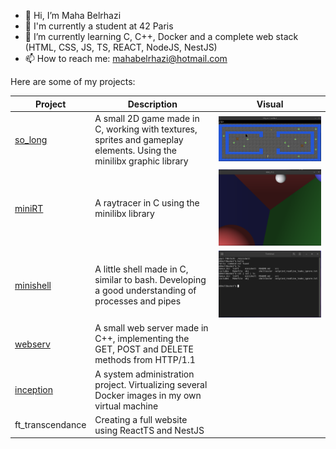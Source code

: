 - 👋 Hi, I’m Maha Belrhazi
- 🌱 I'm currently a student at 42 Paris
- 🌱 I’m currently learning C, C++, Docker and a complete web stack (HTML, CSS, JS, TS, REACT, NodeJS, NestJS)
- 📫 How to reach me: mahabelrhazi@hotmail.com

Here are some of my projects:

|  **Project**     | **Description** | **Visual**|
| ---------------- | --------------- | --------- |
| [so_long](https://github.com/M-Belrhazi/so_long) | A small 2D game made in C, working with textures, sprites and gameplay elements. Using the minilibx graphic library | ![so_long image](https://github.com/M-Belrhazi/M-Belrhazi/blob/main/Screenshot%20from%202023-11-03%2016-18-50.png)  |
| [miniRT](https://github.com/Devsstudent/mini_rt) | A raytracer in C using the minilibx library               |  ![minirt image](https://github.com/M-Belrhazi/M-Belrhazi/blob/main/Screenshot%20from%202023-11-03%2016-33-41.png)                      |
| [minishell](https://github.com/Devsstudent/MiniShell---ShellBasket)       | A little shell made in C, similar to bash. Developing a good understanding of processes and pipes             |   ![minishell image](https://github.com/M-Belrhazi/M-Belrhazi/blob/main/Screenshot%20from%202023-11-03%2016-27-06.png)                     |
| [webserv](https://github.com/julesmuntz/42-webserv) | A small web server made in C++, implementing the GET, POST and DELETE methods from HTTP/1.1               |                        |
| [inception](https://github.com/M-Belrhazi/Inception) | A system administration project. Virtualizing several Docker images in my own virtual machine                       |                |
| ft_transcendance  | Creating a full website using ReactTS and NestJS                 |                     |
